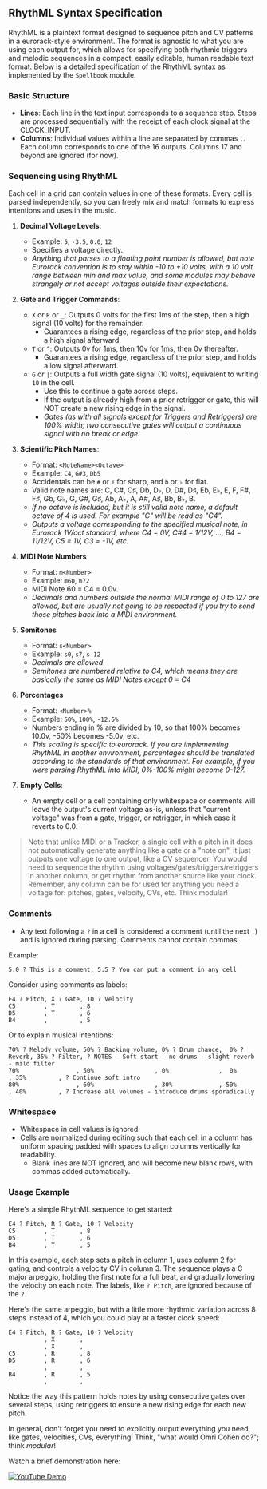## RhythML Syntax Specification

RhythML is a plaintext format designed to sequence pitch and CV patterns in a eurorack-style environment. The format is agnostic to what you are using each output for, which allows for specifying both rhythmic triggers and melodic sequences in a compact, easily editable, human readable text format. Below is a detailed specification of the RhythML syntax as implemented by the `Spellbook` module.

### Basic Structure
- **Lines**: Each line in the text input corresponds to a sequence step. Steps are processed sequentially with the receipt of each clock signal at the CLOCK_INPUT.
- **Columns**: Individual values within a line are separated by commas `,`. Each column corresponds to one of the 16 outputs. Columns 17 and beyond are ignored (for now).

### Sequencing using RhythML
Each cell in a grid can contain values in one of these formats. Every cell is parsed independently, so you can freely mix and match formats to express intentions and uses in the music.

1. **Decimal Voltage Levels**:
   - Example: `5`, `-3.5`, `0.0`, `12`
   - Specifies a voltage directly.
   - *Anything that parses to a floating point number is allowed, but note Eurorack convention is to stay within -10 to +10 volts, with a 10 volt range between min and max value, and some modules may behave strangely or not accept voltages outside their expectations.*

2. **Gate and Trigger Commands**:
   - `X` or `R` or `_`: Outputs 0 volts for the first 1ms of the step, then a high signal (10 volts) for the remainder.
	  - Guarantees a rising edge, regardless of the prior step, and holds a high signal afterward.
   - `T` or `^`: Outputs 0v for 1ms, then 10v for 1ms, then 0v thereafter.
      - Guarantees a rising edge, regardless of the prior step, and holds a low signal afterward.
   - `G` or `|`: Outputs a full width gate signal (10 volts), equivalent to writing `10` in the cell.
      - Use this to continue a gate across steps.
      - If the output is already high from a prior retrigger or gate, this will NOT create a new rising edge in the signal.
       - *Gates (as with all signals except for Triggers and Retriggers) are 100% width; two consecutive gates will output a continuous signal with no break or edge.*

3. **Scientific Pitch Names**:
   - Format: `<NoteName><Octave>`
   - Example: `C4`, `G#3`, `Db5`
   - Accidentals can be `#` or `♯` for sharp, and `b` or `♭` for flat. 
   - Valid note names are: C, C#, C♯, Db, D♭, D, D#, D♯, Eb, E♭, E, F, F#, F♯, Gb, G♭, G, G#, G♯, Ab, A♭, A, A#, A♯, Bb, B♭, B.
   - *If no octave is included, but it is still valid note name, a default octave of 4 is used. For example "C" will be read as "C4".*
   - *Outputs a voltage corresponding to the specified musical note, in Eurorack 1V/oct standard, where C4 = 0V, C#4 = 1/12V, ..., B4 = 11/12V, C5 = 1V, C3 = -1V, etc.*
   
4. **MIDI Note Numbers**
   - Format: `m<Number>`
   - Example: `m60`, `m72`
   - MIDI Note 60 = C4 = 0.0v.
   - *Decimals and numbers outside the normal MIDI range of 0 to 127 are allowed, but are usually not going to be respected if you try to send those pitches back into a MIDI environment.*
   
5. **Semitones**
   - Format: `s<Number>`
   - Example: `s0`, `s7`, `s-12`
   - *Decimals are allowed*
   - *Semitones are numbered relative to C4, which means they are basically the same as MIDI Notes except 0 = C4*

6. **Percentages**
   - Format: `<Number>%`
   - Example: `50%`, `100%`, `-12.5%`
   - Numbers ending in % are divided by 10, so that 100% becomes 10.0v, -50% becomes -5.0v, etc.
   - *This scaling is specific to eurorack. If you are implementing RhythML in another environment, percentages should be translated according to the standards of that environment. For example, if you were parsing RhythML into MIDI, 0%-100% might become 0-127.*

7. **Empty Cells**:
   - An empty cell or a cell containing only whitespace or comments will leave the output's current voltage as-is, unless that "current voltage" was from a gate, trigger, or retrigger, in which case it reverts to 0.0.

> Note that unlike MIDI or a Tracker, a single cell with a pitch in it does not automatically generate anything like a gate or a "note on", it just outputs one voltage to one output, like a CV sequencer. You would need to sequence the rhythm using voltages/gates/triggers/retriggers in another column, or get rhythm from another source like your clock. Remember, any column can be for used for anything you need a voltage for: pitches, gates, velocity, CVs, etc. Think modular!

### Comments
- Any text following a `?` in a cell is considered a comment (until the next `,`) and is ignored during parsing. Comments cannot contain commas.

Example:

`5.0 ? This is a comment, 5.5 ? You can put a comment in any cell`

Consider using comments as labels:

```
E4 ? Pitch, X ? Gate, 10 ? Velocity
C5        , T       , 8
D5        , T       , 6
B4        ,         , 5
```

Or to explain musical intentions:

```
70% ? Melody volume, 50% ? Backing volume, 0% ? Drum chance,  0% ? Reverb, 35% ? Filter, ? NOTES - Soft start - no drums - slight reverb - mild filter
70%                , 50%                 , 0%              ,  0%         , 35%         , ? Continue soft intro
80%                , 60%                 , 30%             , 50%         , 40%         , ? Increase all volumes - introduce drums sporadically
```

### Whitespace
- Whitespace in cell values is ignored.
- Cells are normalized during editing such that each cell in a column has uniform spacing padded with spaces to align columns vertically for readability.
	- Blank lines are NOT ignored, and will become new blank rows, with commas added automatically.

### Usage Example

Here's a simple RhythML sequence to get started:

```
E4 ? Pitch, R ? Gate, 10 ? Velocity
C5        , T       , 8
D5        , T       , 6
B4        , T       , 5
```

In this example, each step sets a pitch in column 1, uses column 2 for gating, and controls a velocity CV in column 3. The sequence plays a C major arpeggio, holding the first note for a full beat, and gradually lowering the velocity on each note. The labels, like `? Pitch`, are ignored because of the `?`.

Here's the same arpeggio, but with a little more rhythmic variation across 8 steps instead of 4, which you could play at a faster clock speed:

```
E4 ? Pitch, R ? Gate, 10 ? Velocity
          , X       , 
          , X       , 
C5        , R       , 8
D5        , R       , 6
          ,         , 
B4        , R       , 5
          ,         , 
```

Notice the way this pattern holds notes by using consecutive gates over several steps, using retriggers to ensure a new rising edge for each new pitch.

In general, don't forget you need to explicitly output everything you need, like gates, velocities, CVs, everything! Think, "what would Omri Cohen do?"; think *modular*!

Watch a brief demonstration here:

[![YouTube Demo](https://img.youtube.com/vi/vhQHPlpJW-Q/0.jpg)](https://www.youtube.com/watch?v=vhQHPlpJW-Q)